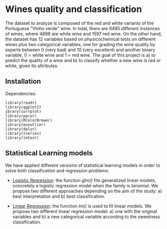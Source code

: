 # Wines quality and classification

The dataset to analyze is composed of the red and white variants of the Portuguese "Vinho verde" wine. In total, there are 6495 different instances of wines, where 4898 are white wine and 1597 red wine. On the other hand, the dataset has 12 variables based on physicochemical tests on different wines plus two categorical variables, one for grading the wine quality by experts between 0 (very bad) and 10 (very excellent) and another binary variable, 0 = white wine and 1 = red wine. The goal of this project is a) to predict the quality of a wine and b) to classify whether a new wine is red or white, given its attributes.

Installation
----------- 
Dependencies:
````
library(readr)
library(ggplot2)
ibrary(corrplot)
library(ppcor)
library(RColorBrewer)
library(mvoutlier)
library(dplyr)
library(tseries)
library(lmtest)
````

Statistical Learning models
----------- 
We have applied different versions of statistical learning models in order to solve both classification and regression problems:

* [Logistic Regression](https://stat.ethz.ch/R-manual/R-patched/library/stats/html/glm.html): the function <i>glm()</i> fits generalized linear models, concretely a logistic regression model when the family is binomial. We propose two different approaches depending on the aim of the study: a) best interpretation and b) best classification.

* [Linear Regression](https://stat.ethz.ch/R-manual/R-devel/library/stats/html/lm.html): the function <i>lm()</i> is used to fit linear models. We propose two different linear regression model: a) one with the original variables and b) a new categorical variable according to the sweetness classification.


